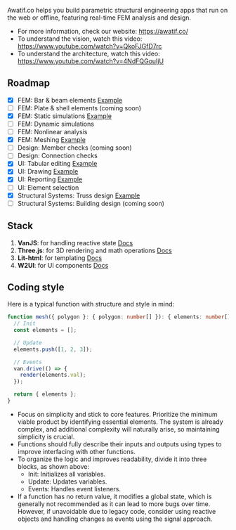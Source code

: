 Awatif.co helps you build parametric structural engineering apps that run on the web or offline, featuring real-time FEM analysis and design. 

- For more information, check our website: https://awatif.co/
- To understand the vision, watch this video: https://www.youtube.com/watch?v=QkoFJGfD7rc
- To understand the architecture, watch this video: https://www.youtube.com/watch?v=4NdFQGouIjU

## Roadmap
- [x] FEM: Bar & beam elements [Example](https://lnkd.in/di83wh_b)
- [ ] FEM: Plate & shell elements (coming soon)
- [x] FEM: Static simulations [Example](https://lnkd.in/dAadJkTC)
- [ ] FEM: Dynamic simulations
- [ ] FEM: Nonlinear analysis
- [x] FEM: Meshing [Example](https://lnkd.in/dE5PNb-4)
- [ ] Design: Member checks (coming soon)
- [ ] Design: Connection checks
- [x] UI: Tabular editing [Example](https://lnkd.in/dHfwFHRF)
- [x] UI: Drawing [Example](https://lnkd.in/dbiG7ASX)
- [x] UI: Reporting [Example](https://awatif.co/examples/report/)
- [ ] UI: Element selection
- [x] Structural Systems: Truss design [Example](https://lnkd.in/dr72G_wH)
- [ ] Structural Systems: Building design (coming soon)

## Stack 
1. **VanJS**: for handling reactive state [Docs](https://vanjs.org/)
2. **Three.js**: for 3D rendering and math operations [Docs](https://threejs.org/)
3. **Lit-html**: for templating [Docs](https://lit.dev/docs/libraries/standalone-templates/)
4. **W2UI**: for UI components [Docs](https://w2ui.com/web/home)

## Coding style
Here is a typical function with structure and style in mind:
```ts
function mesh({ polygon }: { polygon: number[] }): { elements: number[][] } {
  // Init
  const elements = [];

  // Update
  elements.push([1, 2, 3]);

  // Events
  van.drive(() => {
    render(elements.val);
  });

  return { elements };
}
```

- Focus on simplicity and stick to core features. Prioritize the minimum viable product by identifying essential elements. The system is already complex, and additional complexity will naturally arise, so maintaining simplicity is crucial.
- Functions should fully describe their inputs and outputs using types to improve interfacing with other functions.
- To organize the logic and improves readability, divide it into three blocks, as shown above:
  - Init: Initializes all variables.
  - Update: Updates variables.
  - Events: Handles event listeners.
- If a function has no return value, it modifies a global state, which is generally not recommended as it can lead to more bugs over time. However, if unavoidable due to legacy code, consider using reactive objects and handling changes as events using the signal approach.
